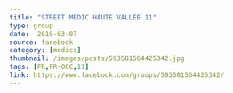```yaml
---
title: "STREET MEDIC HAUTE VALLEE 11"
type: group
date:  2019-03-07
source: facebook
category: [medics]
thumbnail: /images/posts/593581564425342.jpg
tags: [FR,FR-OCC,11]
link: https://www.facebook.com/groups/593581564425342/
---
```

